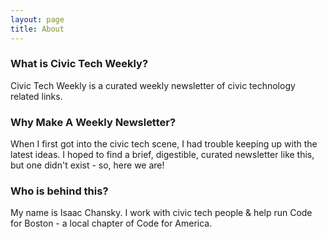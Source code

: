 ```yaml
---
layout: page
title: About
---
```


### What is Civic Tech Weekly?
Civic Tech Weekly is a curated weekly newsletter of civic technology related  links.

### Why Make A Weekly Newsletter?
When I first got into the civic tech scene, I had trouble keeping up with the latest ideas. I hoped to find a brief, digestible, curated newsletter like this, but one didn't exist - so, here we are!

### Who is behind this?
My name is Isaac Chansky. I work with civic tech people & help run Code for Boston - a local chapter of Code for America.
